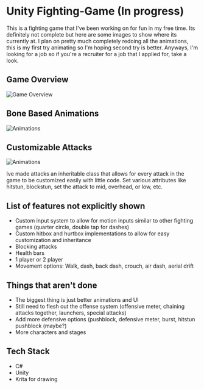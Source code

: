 # Unity Fighting-Game (In progress)

This is a fighting game that I've been working on for fun in my free time. Its definitely not complete but here are some images to show where its currently at. I plan on pretty much completely redoing all the animations, this is my first try animating so I'm hoping second try is better. Anyways, I'm looking for a job so if you're a recruiter for a job that I applied for, take a look. 



## Game Overview
![Game Overview](https://media.giphy.com/media/zHUZ4cEaSsRiEC4eyY/giphy.gif)


## Bone Based Animations
![Animations](https://media.giphy.com/media/XLr7J1y5WkoejXCF7a/giphy.gif)


## Customizable Attacks
![Animations](https://media.giphy.com/media/XRlhIb6RHaASuKBUMV/giphy.gif)

Ive made attacks an inheritable class that allows for every attack in the game to be customized easily with little code. Set various attributes like hitstun, blockstun, set the attack to mid, overhead, or low, etc.

## List of features not explicitly shown
- Custom input system to allow for motion inputs similar to other fighting games (quarter circle, double tap for dashes)
- Custom hitbox and hurtbox implementations to allow for easy customization and inheritance
- Blocking attacks
- Health bars
- 1 player or 2 player
- Movement options: Walk, dash, back dash, crouch, air dash, aerial drift

## Things that aren't done
- The biggest thing is just better animations and UI
- Still need to flesh out the offense system (offensive meter, chaining attacks together, launchers, special attacks)
- Add more defensive options (pushblock, defensive meter, burst, hitstun pushblock (maybe?)
- More characters and stages

## Tech Stack
- C#
- Unity
- Krita for drawing
